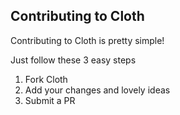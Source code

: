 ## Contributing to Cloth

Contributing to Cloth is pretty simple!

Just follow these 3 easy steps

1. Fork Cloth
2. Add your changes and lovely ideas
3. Submit a PR
